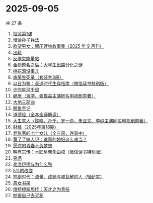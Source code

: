 # 2025-09-05

共 27 条

<!-- BEGIN WEREAD -->
<!-- 最后更新时间 2025-09-05 22:23:26 +0800 -->
1. [投资第1课](https://weread.qq.com/web/bookDetail/89b322f0813aba568g0116d0)
1. [慢读孙子兵法](https://weread.qq.com/web/bookDetail/72732e40813aba573g017bb7)
1. [欲望男女：解压读物故事集（2025 年 9 月刊）](https://weread.qq.com/web/bookDetail/f38329a0813aba56eg013524)
1. [出轨](https://weread.qq.com/web/bookDetail/adb32d20813aba51ag0144fc)
1. [反倦怠能量站](https://weread.qq.com/web/bookDetail/826324b0813aba1deg01589c)
1. [金榜题名之后：大学生出路分化之谜](https://weread.qq.com/web/bookDetail/f0032f50813ab7e04g012a8d)
1. [桃花源没事儿](https://weread.qq.com/web/bookDetail/676320b0813aba52cg0179ad)
1. [病房生死录（套装共3册）](https://weread.qq.com/web/bookDetail/4c632b60813ab8df3g0158f7)
1. [以日为鉴：衰退时代生存指南（微信读书特别版）](https://weread.qq.com/web/bookDetail/77d32440813aba4e2g01644a)
1. [许你星河千里](https://weread.qq.com/web/bookDetail/5ff32df0718d8a435ffcbfd)
1. [蜗居（海清、张嘉益主演同名电视剧原著）](https://weread.qq.com/web/bookDetail/d7932200813ab6ffeg016c0e)
1. [大地三部曲](https://weread.qq.com/web/bookDetail/51b326f0813aba3e7g015ccc)
1. [鳄鱼手记](https://weread.qq.com/web/bookDetail/5f432130726405da5f4d88d)
1. [道德经（全本全译解读）](https://weread.qq.com/web/bookDetail/5b332cf0813aba21bg0105f0)
1. [大生意人（陈晓、孙千、罗一舟、朱亚文、李纯主演同名电视剧原著）](https://weread.qq.com/web/bookDetail/59132280813ab9dbeg0121f8)
1. [财经（2025年第18期）](https://weread.qq.com/web/bookDetail/1ab322a0813aba573g015030)
1. [老张家的七个女儿（全三册，连载中）](https://weread.qq.com/web/bookDetail/12332100813ab8b6cg0155cf)
1. [黄了了嫁人记：谁家的媳妇这么难当？](https://weread.qq.com/web/bookDetail/29932610813ab95edg01504c)
1. [愿你的青春不负梦想](https://weread.qq.com/web/bookDetail/85f32f205cfe9585fabc551)
1. [明熹宗传：木匠皇帝朱由校（微信读书特别版）](https://weread.qq.com/web/bookDetail/d4d329c0813aba339g010a9f)
1. [笑场](https://weread.qq.com/web/bookDetail/df132cf071dc8a97df1b7be)
1. [弗洛伊德与为什么鸭](https://weread.qq.com/web/bookDetail/c8c32310813ab8250g018eec)
1. [5%的改变](https://weread.qq.com/web/bookDetail/39e32100813ab7120g01631e)
1. [短剧时代：流量、成瘾与被瓦解的人（轻纪实）](https://weread.qq.com/web/bookDetail/4d032360813aba518g013d9c)
1. [恶女书架](https://weread.qq.com/web/bookDetail/59732b20813aba557g01550a)
1. [维特根斯坦传：天才之为责任](https://weread.qq.com/web/bookDetail/0ea320005e3c810ea1cf0c4)
1. [她要自己去买花](https://weread.qq.com/web/bookDetail/84332fa0813aba020g014cdd)
<!-- END WEREAD -->